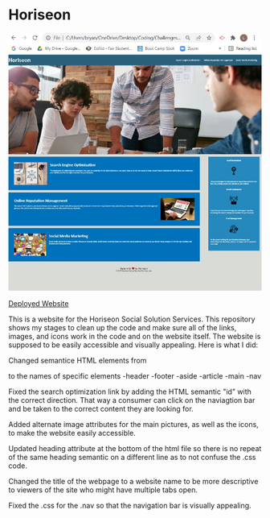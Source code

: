 # Horiseon

![Website Screenshot](./assets/images/HoriseonWebpage.JPG)

[Deployed Website](https://renbryant.github.io/Horiseon/)

This is a website for the Horiseon Social Solution Services. This repository shows my stages to clean up the code and make sure all of the links, images, and icons work in the code and on the website itself. The website is supposed to be easily accessible and visually appealing. Here is what I did:

Changed semantice HTML elements from <div> to the names of specific elements
    -header
    -footer
    -aside
    -article
    -main
    -nav

Fixed the search optimization link by adding the HTML semantic "id" with the correct direction. That way a consumer can click on the naviagtion bar and be taken to the correct content they are looking for.

Added alternate image attributes for the main pictures, as well as the icons, to make the website easily accessible.

Updated heading attribute at the bottom of the html file so there is no repeat of the same heading semantic on a different line as to not confuse the .css code.

Changed the title of the webpage to a website name to be more descriptive to viewers of the site who might have multiple tabs open.

Fixed the .css for the .nav so that the navigation bar is visually appealing.